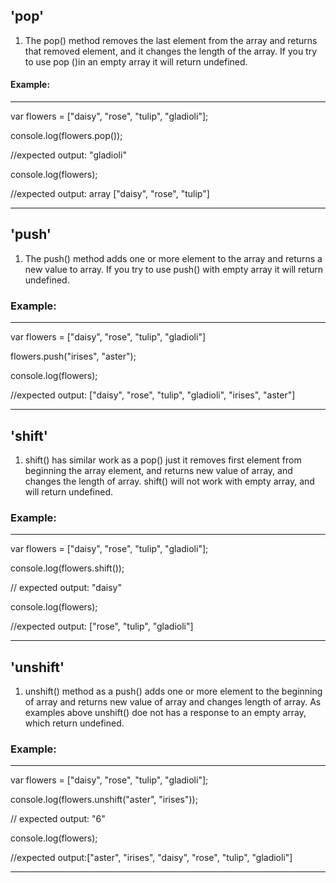 ## 'pop'

1. The pop() method removes the last element from the array and returns that removed element, and it changes the length of the array.
If you try to use pop ()in an empty array it will return undefined.

#### Example:
***
var flowers = ["daisy", "rose", "tulip", "gladioli"];

console.log(flowers.pop());

//expected output: "gladioli"

console.log(flowers);

//expected output: array ["daisy", "rose", "tulip"]
***

## 'push'

1. The push() method adds one or more element to the array and returns a new value to array. If you try to use push() with empty array it will return undefined.

### Example:
***
var flowers = ["daisy", "rose", "tulip", "gladioli"]

flowers.push("irises", "aster");

console.log(flowers);

//expected output: ["daisy", "rose", "tulip", "gladioli", "irises", "aster"]
***

## 'shift'

1. shift() has similar work as a pop() just it removes first element from beginning the array element, and returns new value of array, and changes the length of array.
shift() will not work with empty array, and will return undefined.

### Example:
***
var flowers = ["daisy", "rose", "tulip", "gladioli"];

console.log(flowers.shift());

// expected output: "daisy"

console.log(flowers);

//expected output: ["rose", "tulip", "gladioli"]
***

## 'unshift'

1. unshift() method as a push() adds one or more element to the beginning of array and returns new value of array and changes length of array. As examples above unshift() doe not has a response to an empty array, which return undefined.

### Example:
***
var flowers = ["daisy", "rose", "tulip", "gladioli"];

console.log(flowers.unshift("aster", "irises"));

// expected output: "6"

console.log(flowers);

//expected output:["aster", "irises", "daisy", "rose", "tulip", "gladioli"]
***
